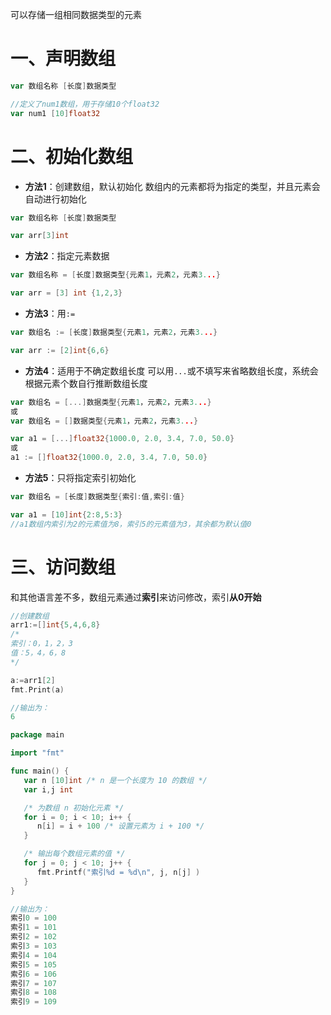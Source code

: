 可以存储一组相同数据类型的元素
# 一、声明数组
```go
var 数组名称 [长度]数据类型
```

```go
//定义了num1数组，用于存储10个float32
var num1 [10]float32
```
# 二、初始化数组
* **方法1**：创建数组，默认初始化
数组内的元素都将为指定的类型，并且元素会自动进行初始化
```go
var 数组名称 [长度]数据类型
```

```go
var arr[3]int
```
* **方法2**：指定元素数据
```go
var 数组名称 = [长度]数据类型{元素1，元素2，元素3...}
```

```go
var arr = [3] int {1,2,3}
```
* **方法3**：用`:=`
```go
var 数组名 := [长度]数据类型{元素1，元素2，元素3...}
```

```go
var arr := [2]int{6,6}
```
* **方法4**：适用于不确定数组长度
可以用`...`或不填写来省略数组长度，系统会根据元素个数自行推断数组长度
```go
var 数组名 = [...]数据类型{元素1，元素2，元素3...}
或
var 数组名 = []数据类型{元素1，元素2，元素3...}
```

```go
var a1 = [...]float32{1000.0, 2.0, 3.4, 7.0, 50.0}
或
a1 := []float32{1000.0, 2.0, 3.4, 7.0, 50.0}
```
* **方法5**：只将指定索引初始化
```go
var 数组名 = [长度]数据类型{索引:值,索引:值}
```

```go
var a1 = [10]int{2:8,5:3}
//a1数组内索引为2的元素值为8，索引5的元素值为3，其余都为默认值0
```
# 三、访问数组
和其他语言差不多，数组元素通过**索引**来访问修改，索引**从0开始**
```go
//创建数组
arr1:=[]int{5,4,6,8}
/*
索引：0，1，2，3
值：5，4，6，8
*/

a:=arr1[2]
fmt.Print(a)

//输出为：
6
```

```go
package main

import "fmt"

func main() {
   var n [10]int /* n 是一个长度为 10 的数组 */
   var i,j int

   /* 为数组 n 初始化元素 */         
   for i = 0; i < 10; i++ {
      n[i] = i + 100 /* 设置元素为 i + 100 */
   }

   /* 输出每个数组元素的值 */
   for j = 0; j < 10; j++ {
      fmt.Printf("索引%d = %d\n", j, n[j] )
   }
}

//输出为：
索引0 = 100
索引1 = 101
索引2 = 102
索引3 = 103
索引4 = 104
索引5 = 105
索引6 = 106
索引7 = 107
索引8 = 108
索引9 = 109
```